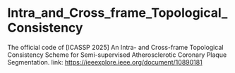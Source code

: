 # Intra_and_Cross_frame_Topological_Consistency
The official code of [ICASSP 2025] An Intra- and Cross-frame Topological Consistency Scheme for Semi-supervised Atherosclerotic Coronary Plaque Segmentation.
link: https://ieeexplore.ieee.org/document/10890181
